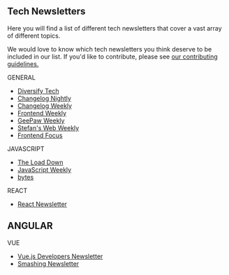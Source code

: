 ## Tech Newsletters

Here you will find a list of different tech newsletters that cover a vast array of different topics.

We would love to know which tech newsletters you think deserve to be included in our list. If you'd like to contribute, please see [our contributing guidelines.](./CONTRIBUTING.md)

GENERAL
- [Diversify Tech](https://www.diversifytech.co/)
- [Changelog Nightly](https://changelog.com/nightly/)
- [Changelog Weekly](https://changelog.com/weekly)
- [Frontend Weekly](https://frontendweekly.co/)
- [GeePaw Weekly](https://www.geepawhill.org/)
- [Stefan's Web Weekly](https://www.stefanjudis.com/newsletter/)
- [Frontend Focus](https://frontendfoc.us/)

JAVASCRIPT

- [The Load Down](https://www.thisdot.co/newsletter/)
- [JavaScript Weekly](https://javascriptweekly.com/)
- [bytes](https://bytes.dev/)


REACT
- [React Newsletter](https://reactnewsletter.com/)

ANGULAR
- 

VUE
- [Vue.js Developers Newsletter](https://vuejsdevelopers.com/newsletter/)
- [Smashing Newsletter](https://www.smashingmagazine.com/the-smashing-newsletter/)
